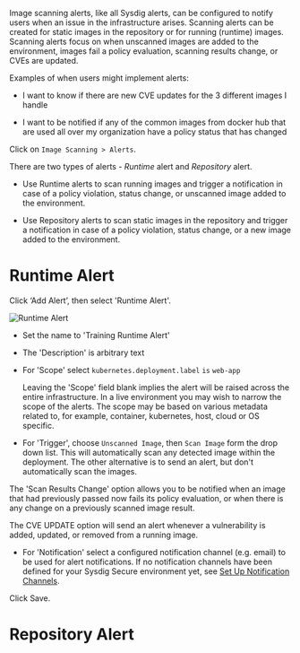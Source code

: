Image scanning alerts, like all Sysdig alerts, can be configured to notify users when an issue in the infrastructure arises. Scanning alerts can be created for static images in the repository or for running (runtime) images. Scanning alerts focus on when unscanned images are added to the environment, images fail a policy evaluation, scanning results change, or CVEs are updated.

Examples of when users might implement alerts:

 - I want to know if there are new CVE updates for the 3 different images I handle

 - I want to be notified if any of the common images from docker hub that are used all over my organization have a policy status that has changed

Click on `Image Scanning > Alerts`.

There are two types of alerts - *Runtime* alert and *Repository* alert.

 - Use Runtime alerts to scan running images and trigger a notification in case of a policy violation, status change, or unscanned image added to the environment.

 - Use Repository alerts to scan static images in the repository and trigger a notification in case of a policy violation, status change, or a new image added to the environment.

# Runtime Alert

Click ‘Add Alert’, then select 'Runtime Alert'.

![Runtime Alert](secure-image-scanning-policies-and-assignments/assets/Alert01.png)

 - Set the name to 'Training Runtime Alert'

 - The 'Description' is arbitrary text

 - For 'Scope' select `kubernetes.deployment.label` `is` `web-app`

    Leaving the 'Scope' field blank implies the alert will be raised across the entire infrastructure.  In a live environment you may wish to narrow the scope of the alerts.  The scope may be based on various metadata related to, for example, container, kubernetes, host, cloud or OS specific.

 - For 'Trigger', choose `Unscanned Image`, then `Scan Image` form the drop down list. This will automatically scan any detected image within the deployment.  The other alternative is to send an alert, but don't automatically scan the images.

  The 'Scan Results Change' option allows you to be notified when an image that had previously passed now fails its policy evaluation, or when there is any change on a previously scanned image result.

  The CVE UPDATE option will send an alert whenever a vulnerability is added, updated, or removed from a running image.

 - For 'Notification' select a configured notification channel (e.g. email) to be used for alert notifications. If no notification channels have been defined for your Sysdig Secure environment yet, see [Set Up Notification Channels](https://docs.sysdig.com/en/set-up-notification-channels.html).

 Click Save.

# Repository Alert
